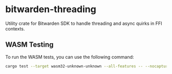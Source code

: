 # bitwarden-threading

Utility crate for Bitwarden SDK to handle threading and async quirks in FFI contexts.

## WASM Testing

To run the WASM tests, you can use the following command:

```bash
cargo test --target wasm32-unknown-unknown --all-features -- --nocapture
```

